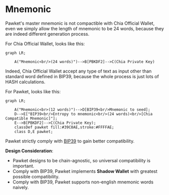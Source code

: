 # Mnemonic

Pawket's master mnemonic is not compactible with Chia Official Wallet, even we simply allow the length of mnemonic to be 24 words,
because they are indeed different generation process.

For Chia Official Wallet, looks like this:

```mermaid
graph LR;

    A("Mnemonic<br/>(24 words)")-->B[PBKDF2]-->C(Chia Private Key)
```

Indeed, Chia Official Wallet accept any type of text as input other than standard word defined in BIP39, because the whole process is just lots of HASH calculations.

For Pawket, looks like this:

```mermaid
graph LR;

    A("Mnemonic<br>(12 words)")-->D[BIP39<br/>Mnemonic to seed];
    D-->E["BIP39<br/>Entropy to mnemonic<br/>(24 words)<br/>[Chia Compatible Mnemonic]"];
    E-->B[PBKDF2]-->C(Chia Private Key);
    classDef pawket fill:#39C0AE,stroke:#FFFFAE;
    class D,E pawket;
```

Pawket strictly comply with [BIP39](https://github.com/bitcoin/bips/blob/master/bip-0039.mediawiki) to gain better compatibility.

**Design Consideration**:

- Pawket designs to be chain-agnostic, so universal compatibility is important.
- Comply with BIP39, Pawket implements **Shadow Wallet** with greatest possible compatibility.
- Comply with BIP39, Pawket supports non-english mnemonic words naively.

